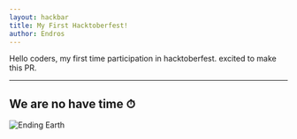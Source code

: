 ```yaml
---
layout: hackbar
title: My First Hacktoberfest!
author: Endros
---
```


Hello coders, my first time participation in hacktoberfest. excited to make this PR.


---

## We are no have time ⏱

![Ending Earth]({{site.baseurl}}/assets/images/endros_holdingboard.jpg)